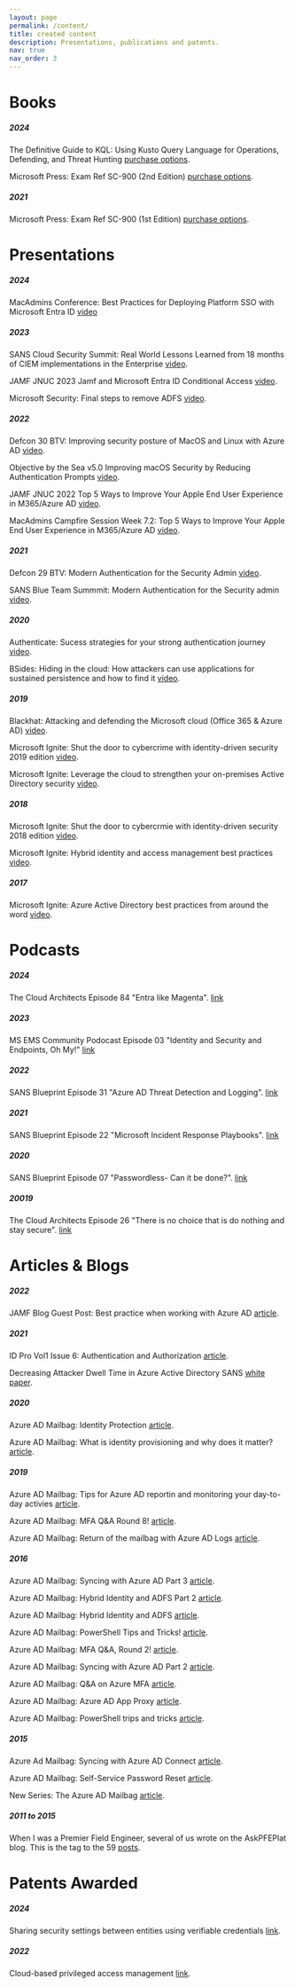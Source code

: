 ```yaml
---
layout: page
permalink: /content/
title: created content
description: Presentations, publications and patents.
nav: true
nav_order: 3
---
```


# Books

##### 2024

The Definitive Guide to KQL: Using Kusto Query Language for Operations, Defending, and Threat Hunting [purchase options](https://www.microsoftpressstore.com/store/definitive-guide-to-kql-using-kusto-query-language-9780138293383).

Microsoft Press: Exam Ref SC-900 (2nd Edition) [purchase options](https://www.microsoftpressstore.com/store/exam-ref-sc-900-microsoft-security-compliance-and-identity-9780138363734).

##### 2021

Microsoft Press: Exam Ref SC-900 (1st Edition) [purchase options](https://www.microsoftpressstore.com/store/exam-ref-sc-900-microsoft-security-compliance-and-identity-9780137568109).

# Presentations

##### 2024

MacAdmins Conference: Best Practices for Deploying Platform SSO with Microsoft Entra ID [video](https://youtu.be/NEoKLSuO3gw?si=moXmihRKrTYeTD-N)

##### 2023

SANS Cloud Security Summit: Real World Lessons Learned from 18 months of CIEM implementations in the Enterprise [video](https://youtu.be/q2pdf_8aorg?si=SX696DipdRpyauxX).

JAMF JNUC 2023 Jamf and Microsoft Entra ID Conditional Access [video](https://youtu.be/D9-4miD-3pM?si=AU_pCsR-jwaQ8OZr).

Microsoft Security: Final steps to remove ADFS [video](https://www.youtube.com/watch?v=D0M-N-RQw0I).

##### 2022

Defcon 30 BTV: Improving security posture of MacOS and Linux with Azure AD [video](https://www.youtube.com/watch?v=wjRgnCWI4GE).

Objective by the Sea v5.0 Improving macOS Security by Reducing Authentication Prompts [video](https://youtu.be/bd1hqzC4WPY?si=vZznJRwJ65tHhgcE).

JAMF JNUC 2022 Top 5 Ways to Improve Your Apple End User Experience in M365/Azure AD [video](https://www.youtube.com/watch?v=qSJpE4ZnjUc&list=PLlxHm_Px-Ie2uIFiar6_3JejiOnObiujM&index=92).

MacAdmins Campfire Session Week 7.2: Top 5 Ways to Improve Your Apple End User Experience in M365/Azure AD [video](https://www.youtube.com/watch?v=CwTTAVkDRbM).

##### 2021

Defcon 29 BTV: Modern Authentication for the Security Admin [video](https://www.youtube.com/watch?v=-oFppLPIHxY).

SANS Blue Team Summmit: Modern Authentication for the Security admin [video](https://www.youtube.com/watch?v=KiHLtmcYuUA).

##### 2020

Authenticate: Sucess strategies for your strong authentication journey [video](https://www.youtube.com/watch?v=XH7z6XJeFws).

BSides: Hiding in the cloud: How attackers can use applications for sustained persistence and how to find it [video](https://www.youtube.com/watch?v=mxOHcqHxpi8).

##### 2019

Blackhat: Attacking and defending the Microsoft cloud (Office 365 & Azure AD) [video](https://www.youtube.com/watch?v=SG2ibjuzRJM&list=PLH15HpR5qRsWrfkjwFSI256x1u2Zy49VI).

Microsoft Ignite: Shut the door to cybercrime with identity-driven security 2019 edition [video](https://www.youtube.com/watch?v=KqEcKNtpgV4).

Microsoft Ignite: Leverage the cloud to strengthen your on-premises Active Directory security [video](https://www.youtube.com/watch?v=0oS2bB_Xun0).

##### 2018

Microsoft Ignite: Shut the door to cybercrmie with identity-driven security 2018 edition [video](https://www.youtube.com/watch?v=uy0j1_t5Hd4).

Microsoft Ignite: Hybrid identity and access management best practices [video](https://www.youtube.com/watch?v=0MPNTJPybYc).

##### 2017

Microsoft Ignite: Azure Active Directory best practices from around the word [video](https://www.youtube.com/watch?v=jLBzAW4r17A).

# Podcasts

##### 2024

The Cloud Architects Episode 84 "Entra like Magenta". [link](https://thearchitects.cloud/2024/04/03/episode-84-entra-like-magenta/)

##### 2023

MS EMS Community Podocast Episode 03 "Identity and Security and Endpoints, Oh My!" [link](https://www.youtube.com/watch?v=HG94I9xvPJQ)

##### 2022

SANS Blueprint Episode 31 "Azure AD Threat Detection and Logging". [link](https://www.sans.org/podcasts/blueprint/corissa-koopmans-mark-morowczynski-azure-ad-threat-detection-and-logging-31/)

##### 2021

SANS Blueprint Episode 22 "Microsoft Incident Response Playbooks". [link](https://www.sans.org/podcasts/blueprint/microsoft-incident-response-playbooks-with-mark-morowczynski-thomas-detzner/)

##### 2020

SANS Blueprint Episode 07 "Passwordless- Can it be done?". [link](https://www.sans.org/podcasts/blueprint/passwordless-can-it-be-done-with-mark-morowczynski-libby-brown/)

##### 20019

The Cloud Architects Episode 26 "There is no choice that is do nothing and stay secure". [link](https://thearchitects.cloud/2019/05/10/episode-26-there-is-no-choice-that-is-do-nothing-and-stay-secure/)

# Articles & Blogs

##### 2022

JAMF Blog Guest Post: Best practice when working with Azure AD [article](https://www.jamf.com/blog/azure-ad-conditional-access-jnuc2022/).

##### 2021

ID Pro Vol1 Issue 6: Authentication and Authorization [article](https://bok.idpro.org/article/id/78/).

Decreasing Attacker Dwell Time in Azure Active Directory SANS [white paper](https://www.sans.org/white-papers/40390/).

##### 2020

Azure AD Mailbag: Identity Protection [article](https://techcommunity.microsoft.com/t5/microsoft-entra-azure-ad-blog/azure-ad-mailbag-identity-protection/ba-p/1257350).

Azure AD Mailbag: What is identity provisioning and why does it matter? [article](https://techcommunity.microsoft.com/t5/microsoft-entra-azure-ad-blog/azure-ad-mailbag-what-is-identity-provisioning-and-why-does-it/ba-p/1257340).

##### 2019

Azure AD Mailbag: Tips for Azure AD reportin and monitoring your day-to-day activies [article](https://techcommunity.microsoft.com/t5/microsoft-entra-azure-ad-blog/azure-ad-mailbag-tips-for-azure-ad-reporting-and-monitoring-your/ba-p/566498).

Azure AD Mailbag: MFA Q&A Round 8! [article](https://techcommunity.microsoft.com/t5/microsoft-entra-azure-ad-blog/azure-ad-mailbag-mfa-q-amp-a-round-8/ba-p/390334).

Azure AD Mailbag: Return of the mailbag with Azure AD Logs [article](https://techcommunity.microsoft.com/t5/microsoft-entra-azure-ad-blog/azure-ad-mailbag-return-of-the-mailbag-with-azure-ad-logs/ba-p/358499).

##### 2016

Azure AD Mailbag: Syncing with Azure AD Part 3 [article](https://techcommunity.microsoft.com/t5/microsoft-entra-azure-ad-blog/azuread-mailbag-syncing-with-azure-ad-part-3/ba-p/245110).

Azure AD Mailbag: Hybrid Identity and ADFS Part 2 [article](https://techcommunity.microsoft.com/t5/microsoft-entra-azure-ad-blog/azuread-mailbag-hybrid-identity-and-adfs-part-2/ba-p/245026).

Azure AD Mailbag: Hybrid Identity and ADFS [article](https://techcommunity.microsoft.com/t5/microsoft-entra-azure-ad-blog/azure-ad-mailbag-hybrid-identity-and-adfs/ba-p/244997).

Azure AD Mailbag: PowerShell Tips and Tricks! [article](https://techcommunity.microsoft.com/t5/microsoft-entra-azure-ad-blog/azure-ad-mailbag-powershell-tips-and-tricks/ba-p/244244).

Azure AD Mailbag: MFA Q&A, Round 2! [article](https://techcommunity.microsoft.com/t5/microsoft-entra-azure-ad-blog/azure-ad-mailbag-mfa-q-amp-a-round-2/ba-p/244222).

Azure AD Mailbag: Syncing with Azure AD Part 2 [article](https://techcommunity.microsoft.com/t5/microsoft-entra-azure-ad-blog/azure-ad-mailbag-syncing-with-azure-ad-part-2/ba-p/244219).

Azure AD Mailbag: Q&A on Azure MFA [article](https://techcommunity.microsoft.com/t5/microsoft-entra-azure-ad-blog/azure-ad-mailbag-azure-ad-app-proxy/ba-p/244213).

Azure AD Mailbag: Azure AD App Proxy [article](https://techcommunity.microsoft.com/t5/microsoft-entra-azure-ad-blog/azure-ad-mailbag-azure-ad-app-proxy/ba-p/244213).

Azure AD Mailbag: PowerShell trips and tricks [article](https://techcommunity.microsoft.com/t5/microsoft-entra-azure-ad-blog/azure-ad-mailbag-powershell-tips-and-tricks/ba-p/244211).

##### 2015

Azure Ad Mailbag: Syncing with Azure AD Connect [article](https://techcommunity.microsoft.com/t5/microsoft-entra-azure-ad-blog/azure-ad-mailbag-syncing-with-azure-ad-connect/ba-p/244202).

Azure AD Mailbag: Self-Service Password Reset [article](https://techcommunity.microsoft.com/t5/microsoft-entra-azure-ad-blog/azuread-mailbag-self-service-password-reset/ba-p/244197).

New Series: The Azure AD Mailbag [article](https://techcommunity.microsoft.com/t5/microsoft-entra-azure-ad-blog/new-series-the-azure-ad-mailbag/ba-p/244169).

##### 2011 to 2015

When I was a Premier Field Engineer, several of us wrote on the AskPFEPlat blog. This is the tag to the 59 [posts](https://techcommunity.microsoft.com/t5/core-infrastructure-and-security/bg-p/CoreInfrastructureandSecurityBlog/label-name/MarkMorow).

# Patents Awarded

##### 2024

Sharing security settings between entities using verifiable credentials [link](https://patents.google.com/patent/US20240171406A1).

##### 2022

Cloud-based privileged access management [link](https://patents.google.com/patent/US11463444B2/en?oq=11463444).
